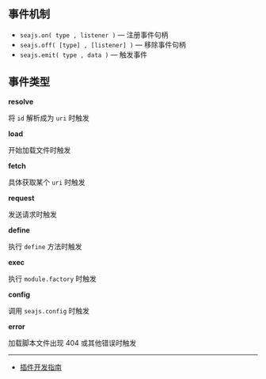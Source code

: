 ## 事件机制

- `seajs.on( type , listener )` — 注册事件句柄
- `seajs.off( [type] , [listener] )` — 移除事件句柄
- `seajs.emit( type , data )` — 触发事件

## 事件类型

__resolve__

将 `id` 解析成为 `uri` 时触发

__load__

开始加载文件时触发

__fetch__

具体获取某个 `uri` 时触发

__request__

发送请求时触发

__define__

执行 `define` 方法时触发

__exec__

执行 `module.factory` 时触发

__config__

调用 `seajs.config` 时触发

__error__

加载脚本文件出现 404 或其他错误时触发

---

- [插件开发指南](https://github.com/seajs/seajs/issues/264)
